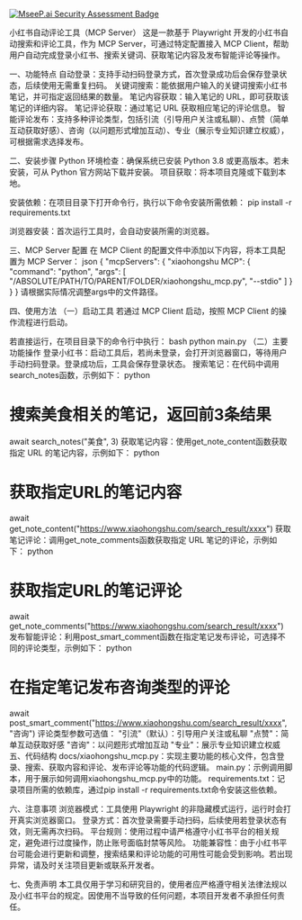 [![MseeP.ai Security Assessment Badge](https://mseep.net/pr/jonafly-rednotemcp-badge.png)](https://mseep.ai/app/jonafly-rednotemcp)

小红书自动评论工具（MCP Server）
这是一款基于 Playwright 开发的小红书自动搜索和评论工具，作为 MCP Server，可通过特定配置接入 MCP Client，帮助用户自动完成登录小红书、搜索关键词、获取笔记内容及发布智能评论等操作。

一、功能特点
自动登录：支持手动扫码登录方式，首次登录成功后会保存登录状态，后续使用无需重复扫码。
关键词搜索：能依据用户输入的关键词搜索小红书笔记，并可指定返回结果的数量。
笔记内容获取：输入笔记的 URL，即可获取该笔记的详细内容。
笔记评论获取：通过笔记 URL 获取相应笔记的评论信息。
智能评论发布：支持多种评论类型，包括引流（引导用户关注或私聊）、点赞（简单互动获取好感）、咨询（以问题形式增加互动）、专业（展示专业知识建立权威），可根据需求选择发布。

二、安装步骤
Python 环境检查：确保系统已安装 Python 3.8 或更高版本。若未安装，可从 Python 官方网站下载并安装。
项目获取：将本项目克隆或下载到本地。

安装依赖：在项目目录下打开命令行，执行以下命令安装所需依赖：
pip install -r requirements.txt

浏览器安装：首次运行工具时，会自动安装所需的浏览器。

三、MCP Server 配置
在 MCP Client 的配置文件中添加以下内容，将本工具配置为 MCP Server：
json
{
    "mcpServers": {
        "xiaohongshu MCP": {
            "command": "python",
            "args": [
                "/ABSOLUTE/PATH/TO/PARENT/FOLDER/xiaohongshu_mcp.py",
                "--stdio"
            ]
        }
    }
}
请根据实际情况调整args中的文件路径。

四、使用方法
（一）启动工具
若通过 MCP Client 启动，按照 MCP Client 的操作流程进行启动。

若直接运行，在项目目录下的命令行中执行：
bash
python main.py
（二）主要功能操作
登录小红书：启动工具后，若尚未登录，会打开浏览器窗口，等待用户手动扫码登录。登录成功后，工具会保存登录状态。
搜索笔记：在代码中调用search_notes函数，示例如下：
python
# 搜索美食相关的笔记，返回前3条结果
await search_notes("美食", 3)
获取笔记内容：使用get_note_content函数获取指定 URL 的笔记内容，示例如下：
python
# 获取指定URL的笔记内容
await get_note_content("https://www.xiaohongshu.com/search_result/xxxx")
获取笔记评论：调用get_note_comments函数获取指定 URL 笔记的评论，示例如下：
python
# 获取指定URL的笔记评论
await get_note_comments("https://www.xiaohongshu.com/search_result/xxxx")
发布智能评论：利用post_smart_comment函数在指定笔记发布评论，可选择不同的评论类型，示例如下：
python
# 在指定笔记发布咨询类型的评论
await post_smart_comment("https://www.xiaohongshu.com/search_result/xxxx", "咨询")
评论类型参数可选值：
"引流"（默认）：引导用户关注或私聊
"点赞"：简单互动获取好感
"咨询"：以问题形式增加互动
"专业"：展示专业知识建立权威
五、代码结构
docs/xiaohongshu_mcp.py：实现主要功能的核心文件，包含登录、搜索、获取内容和评论、发布评论等功能的代码逻辑。
main.py：示例调用脚本，用于展示如何调用xiaohongshu_mcp.py中的功能。
requirements.txt：记录项目所需的依赖库，通过pip install -r requirements.txt命令安装这些依赖。

六、注意事项
浏览器模式：工具使用 Playwright 的非隐藏模式运行，运行时会打开真实浏览器窗口。
登录方式：首次登录需要手动扫码，后续使用若登录状态有效，则无需再次扫码。
平台规则：使用过程中请严格遵守小红书平台的相关规定，避免进行过度操作，防止账号面临封禁等风险。
功能兼容性：由于小红书平台可能会进行更新和调整，搜索结果和评论功能的可用性可能会受到影响。若出现异常，请及时关注项目更新或联系开发者。

七、免责声明
本工具仅用于学习和研究目的，使用者应严格遵守相关法律法规以及小红书平台的规定。因使用不当导致的任何问题，本项目开发者不承担任何责任。